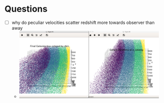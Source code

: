 # Questions

- [ ] why do peculiar velocities scatter redshift more towards observer than away
    * ![gals colorz](/plots/gals_colorz.png)
